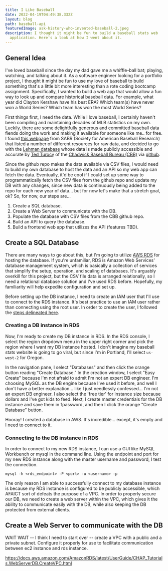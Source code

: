 ```yaml
---
title: I Like Baseball
date: 2022-04-19T04:49:38.332Z
layout: blog
path: baseball-api
featuredImage: ask-history-who-invented-baseball-2.jpeg
description: I thought it might be fun to build a baseball stats web
  application. Here's a look at how I went about it.
---
```

## General Idea

I've loved baseball since the day my dad gave me a whiffle-ball bat; playing, watching, and talking about it. As a software engineer looking for a portfolio project, I thought it might be fun to use my love of baseball to build something that's a little bit more interesting than a rote coding bootcamp assignment. Specifically, I wanted to build a web app that would allow a fun way to look up and compare historical baseball data. For example, what year did Clayton Kershaw have his best ERA? Which team(s) have never won a World Series? Which team has won the most World Series?

First things first, I need the data. While I love baseball, I certainly haven't been compiling and maintaining decades of MLB statistics on my own. Luckily, there are some delightfully generous and committed baseball data fiends doing the work and making it available for someone like me.. for free. I found [this webpage](https://sabr.org/sabermetrics/data) from SABR (Society for American Baseball Research) that listed a number of different resources for raw data, and decided to go with the [Lehman database](https://www.seanlahman.com/baseball-archive/statistics) whose data is made publicly accessible and accurate by [Ted Turocy](https://twitter.com/theodoreturocy) of the [Chadwick Baseball Bureau (CBB)](http://www.chadwick-bureau.com/) via [github](https://github.com/chadwickbureau/baseballdatabank).

Since the github repo makes the data available via CSV files, I would need to build my own database to host the data and an API so my web app can fetch the data. Eventually, it'd be cool if I could set up some way to programmatically fetch the CSV files from the github repo and update my DB with any changes, since new data is continuously being added to the repo for each new year of data... but for now let's make that a stretch goal, ok? So, for now, our steps are...

1. Create a SQL database.
2. Create a Web Server to communicate with the DB.
3. Populate the database with CSV files from the CBB github repo.
4. Build an API to query the database.
5. Build a frontend web app that utilizes the API (features TBD).

## Create a SQL Database

There are many ways to go about this, but I'm going to utilize [AWS RDS](https://aws.amazon.com/rds/) for hosting the database. If you're unfamiliar, RDS is Amazon Web Services' database management system, which is basically a collection of services that simplify the setup, operation, and scaling of databases. It's arguably overkill for this project, but the CSV file data is arranged relationally, so I need a relational database solution and I've used RDS before. Hopefully, my familiarity will help expedite configuration and set up.

Before setting up the DB instance, I need to create an IAM user that I'll use to connect to the RDS instance. It's best practice to use an IAM user rather than connecting using the root user. In order to create the user, I followed the [steps delineated here](https://docs.aws.amazon.com/AmazonRDS/latest/UserGuide/CHAP_SettingUp.html).

### Creating a DB instance in RDS

Now, I'm ready to create my DB instance in RDS. In the RDS console, I select the region dropdown menu in the upper right corner and pick the region where I want my DB instance hosted. I don't imagine my baseball stats website is going to go viral, but since I'm in Portland, I'll select `us-west-2` for Oregon. 

In the navigation pane, I select "Databases" and then click the orange button reading "Create Database." In the creation window, I select "Easy Create" because I'm not afraid to admit I'm not an expert DB engineer. I'm choosing MySQL as the DB engine because I've used it before, and well I don't have a better explanation... like I just needlessly confessed... I'm not an expert DB engineer. I also select the 'free tier' for instance size because dollars and I've got kids to feed.  Next, I create master credentials for the DB instance and save them in 1password, and then I click the orange "Create Database" button.

Hooray! I created a database in AWS. It's incredible... except, it's empty and I need to connect to it.

### Connecting to the DB instance in RDS

In order to connect to my new RDS instance, I can use a GUI like MySQL Workbench or mysql in the command line. Using the endpoint and port for my new RDS instance along with the master username and password, I test the connection.

```
mysql -h <rds_endpoint> -P <port> -u <username> -p
```

The only reason I am able to successfully connect to my database instance is because my RDS instance is configured to be publicly accessible, which AFAICT sort of defeats the purpose of a VPC. In order to properly secure our DB, we need to create a web server within the VPC, which gives it the ability to communicate easily with the DB, while also keeping the DB protected from external clients.

## Create a Web Server to communicate with the DB


WAIT WAIT -- I think I need to start over -- create a VPC with a public and a private subnet. Configure it properly for use to facilitate communication between ec2 instance and rds instance.

https://docs.aws.amazon.com/AmazonRDS/latest/UserGuide/CHAP_Tutorials.WebServerDB.CreateVPC.html
